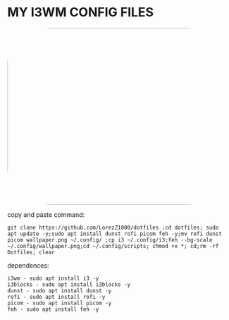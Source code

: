 # MY I3WM CONFIG FILES

<img src="https://i.postimg.cc/MGSvP3F2/sayonara.png" width="700" height="400" style="border-radius:20%;">

<a>copy and paste command:</a>
```
git clone https://github.com/LorezZ1000/dotfiles ;cd dotfiles; sudo apt update -y;sudo apt install dunst rofi picom feh -y;mv rofi dunst picom wallpaper.png ~/.config/ ;cp i3 ~/.config/i3;feh --bg-scale ~/.config/wallpaper.png;cd ~/.config/scripts; chmod +x *; cd;rm -rf Dotfiles; clear
```
<a>dependences:</a>
```
i3wm - sudo apt install i3 -y
i3blocks - sudo apt install i3blocks -y
dunst - sudo apt install dunst -y 
rofi - sudo apt install rofi -y
picom - sudo apt install picom -y
feh - sudo apt install feh -y
```
